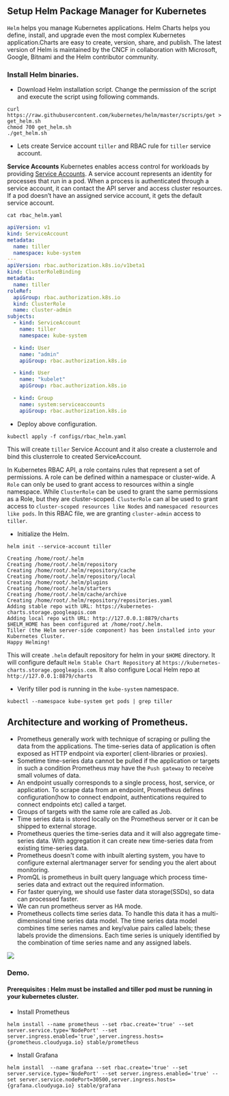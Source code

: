 
##  Setup Helm Package Manager for Kubernetes

`Helm` helps you manage Kubernetes applications. Helm Charts helps you define, install, and upgrade even the most complex Kubernetes application.Charts are easy to create, version, share, and publish.
The latest version of Helm is maintained by the CNCF in collaboration with Microsoft, Google, Bitnami and the Helm contributor community.

### Install Helm binaries.

- Download Helm installation script. Change the permission of the script and execute the script using following commands.

```command
curl https://raw.githubusercontent.com/kubernetes/helm/master/scripts/get > get_helm.sh
chmod 700 get_helm.sh
./get_helm.sh
```

- Lets create Service account `tiller` and RBAC rule for `tiller` service account.

**Service Accounts**
Kubernetes enables access control for workloads by providing [Service Accounts](https://kubernetes.io/docs/reference/access-authn-authz/service-accounts-admin/). A service account represents an identity for processes that run in a pod. When a process is authenticated through a service account, it can contact the API server and access cluster resources. If a pod doesn’t have an assigned service account, it gets the default service account. 

```command
cat rbac_helm.yaml
```
```yaml
apiVersion: v1
kind: ServiceAccount
metadata:
  name: tiller
  namespace: kube-system
---
apiVersion: rbac.authorization.k8s.io/v1beta1
kind: ClusterRoleBinding
metadata:
  name: tiller
roleRef:
  apiGroup: rbac.authorization.k8s.io
  kind: ClusterRole
  name: cluster-admin
subjects:
  - kind: ServiceAccount
    name: tiller
    namespace: kube-system

  - kind: User
    name: "admin"
    apiGroup: rbac.authorization.k8s.io

  - kind: User
    name: "kubelet"
    apiGroup: rbac.authorization.k8s.io

  - kind: Group
    name: system:serviceaccounts
    apiGroup: rbac.authorization.k8s.io
```

- Deploy above configuration.

```command
kubectl apply -f configs/rbac_helm.yaml 
```

This will create `tiller` Service Account and it also create a clusterrole and bind this clusterrole to created ServiceAccount. 

In Kubernetes RBAC API, a role contains rules that represent a set of permissions.  A role can be defined within a namespace  or cluster-wide. A `Role` can only be used to grant access to resources within a single namespace. While `ClusterRole` can be used to grant the same permissions as a Role, but they are cluster-scoped. `ClusterRole` can al be used to grant access to `cluster-scoped resources like Nodes` and `namespaced resources like pods`. In this RBAC file, we are granting `cluster-admin` access to `tiller`.

- Initialize the Helm.

```command
helm init --service-account tiller 
```
```output
Creating /home/root/.helm 
Creating /home/root/.helm/repository 
Creating /home/root/.helm/repository/cache 
Creating /home/root/.helm/repository/local 
Creating /home/root/.helm/plugins 
Creating /home/root/.helm/starters 
Creating /home/root/.helm/cache/archive 
Creating /home/root/.helm/repository/repositories.yaml 
Adding stable repo with URL: https://kubernetes-charts.storage.googleapis.com 
Adding local repo with URL: http://127.0.0.1:8879/charts 
$HELM_HOME has been configured at /home/root/.helm.
Tiller (the Helm server-side component) has been installed into your Kubernetes Cluster.
Happy Helming!
```
This will create `.helm` default repository for helm in your `$HOME` directory. It will configure default `Helm Stable Chart Repository` at `https://kubernetes-charts.storage.googleapis.com`. It also configure Local Helm repo at `http://127.0.0.1:8879/charts `


- Verify tiller pod is running in the `kube-system` namespace.

```command
kubectl --namespace kube-system get pods | grep tiller
```

## Architecture and working of Prometheus.

- Prometheus generally work with technique of scraping or pulling the data from the applications. The time-series data of application is often exposed as HTTP endpoint via exporter( client-libraries or proxies).
- Sometime time-series data cannot be pulled if the application or targets in such a condition Prometheus may have the `Push gateway` to receive small volumes of data.
-  An endpoint usually corresponds to a single process, host, service, or application. To scrape data from an endpoint, Prometheus defines configuration(how to connect endpoint, authentications required to connect endpoints etc) called a target.
- Groups of targets with the same role are called as Job.
- Time series data is stored locally on the Prometheus server or it can be shipped to external storage.
- Prometheus queries the time-series data and it will also aggregate time-series data. With aggregation it can create new time-series data from existing time-series data.
- Prometheus doesn't come with inbuilt alerting system, you have to configure external alertmanager server for sending you the alert about monitoring.
- PromQL is prometheus in built query language which process time-series data and extract out the required information.
- For faster querying, we should use faster data storage(SSDs), so data can processed faster.
- We can run prometheus server as HA mode.
-  Prometheus collects time series data. To handle this data it has a multi-dimensional time series data model. The time series data model combines time series names and key/value pairs called labels; these labels provide the dimensions. Each time series is uniquely identified by the combination of time series name and any assigned labels.


![](https://prometheus.io/assets/architecture.png)


### Demo.

#### Prerequisites : Helm must be installed and tiller pod must be running in your kubernetes cluster.
                                                                                                        

- Install Prometheus

```command
helm install --name prometheus --set rbac.create='true' --set server.service.type='NodePort' --set server.ingress.enabled='true',server.ingress.hosts={prometheus.cloudyuga.io} stable/prometheus
```

- Install Grafana

```command
helm install  --name grafana --set rbac.create='true' --set server.service.type='NodePort' --set server.ingress.enabled='true' --set server.service.nodePort=30500,server.ingress.hosts={grafana.cloudyuga.io} stable/grafana
```
